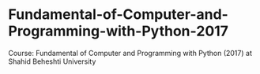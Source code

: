 # Fundamental-of-Computer-and-Programming-with-Python-2017
Course: Fundamental of Computer and Programming with Python (2017) at Shahid Beheshti University
